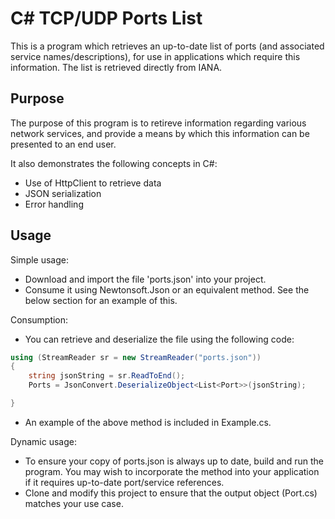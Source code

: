 # C# TCP/UDP Ports List
This is a program which retrieves an up-to-date list of ports (and associated service names/descriptions), for use in applications which require this information. The list is retrieved directly from IANA.

## Purpose

The purpose of this program is to retireve information regarding various network services, and provide a means by which this information can be presented to an end user.

It also demonstrates the following concepts in C#:
* Use of HttpClient to retrieve data
* JSON serialization
* Error handling

## Usage

Simple usage:
* Download and import the file 'ports.json' into your project.
* Consume it using Newtonsoft.Json or an equivalent method. See the below section for an example of this.

Consumption:
* You can retrieve and deserialize the file using the following code:
```cs
using (StreamReader sr = new StreamReader("ports.json"))
{
    string jsonString = sr.ReadToEnd();
    Ports = JsonConvert.DeserializeObject<List<Port>>(jsonString);

}
```
* An example of the above method is included in Example.cs.

Dynamic usage:
* To ensure your copy of ports.json is always up to date, build and run the program. You may wish to incorporate the method into your application if it requires up-to-date port/service references.
* Clone and modify this project to ensure that the output object (Port.cs) matches your use case.